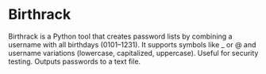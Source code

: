 # Birthrack
Birthrack is a Python tool that creates password lists by combining a username with all birthdays (0101–1231). It supports symbols like _ or @ and username variations (lowercase, capitalized, uppercase). Useful for security testing. Outputs passwords to a text file.
